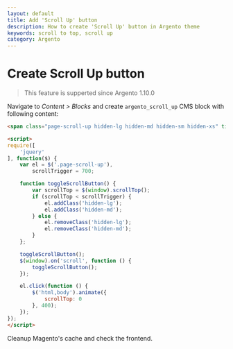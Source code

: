 ```yaml
---
layout: default
title: Add 'Scroll Up' button
description: How to create 'Scroll Up' button in Argento theme
keywords: scroll to top, scroll up
category: Argento
---
```


# Create Scroll Up button

> This feature is supperted since Argento 1.10.0

Navigate to _Content > Blocks_ and create `argento_scroll_up` CMS block
with following content:

```html
<span class="page-scroll-up hidden-lg hidden-md hidden-sm hidden-xs" title="Scroll to top"><svg viewBox="0 0 20 20" version="1.1" xmlns="http://www.w3.org/2000/svg" xmlns:xlink="http://www.w3.org/1999/xlink"><g stroke="none" stroke-width="1" fill-rule="evenodd"><polygon points="10.7071068 7.05025253 10 6.34314575 4.34314575 12 5.75735931 13.4142136 10 9.17157288 14.2426407 13.4142136 15.6568542 12"></polygon></g></svg></span>

<script>
require([
    'jquery'
], function($) {
    var el = $('.page-scroll-up'),
        scrollTrigger = 700;

    function toggleScrollButton() {
        var scrollTop = $(window).scrollTop();
        if (scrollTop < scrollTrigger) {
            el.addClass('hidden-lg');
            el.addClass('hidden-md');
        } else {
            el.removeClass('hidden-lg');
            el.removeClass('hidden-md');
        }
    };

    toggleScrollButton();
    $(window).on('scroll', function () {
        toggleScrollButton();
    });

    el.click(function () {
        $('html,body').animate({
            scrollTop: 0
        }, 400);
    });
});
</script>
```

Cleanup Magento's cache and check the frontend.
